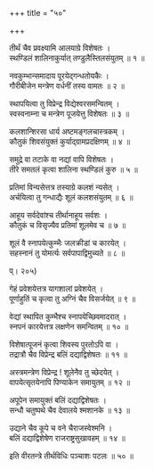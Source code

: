 +++
title = "५०"

+++
  
तीर्थं चैव प्रवक्ष्यामि आलयाग्रे विशेषतः ।  
स्थण्डिलं शालिनाकुर्यात् तण्डुलैस्तिलसंयुतम् ॥ १ ॥  
  
नवकुम्भान्समादाय पूरयेद्गन्धतोयकैः ।  
गौरीबीजेन मन्त्रेण वर्धनीं तस्य वामतः ॥ २ ॥  
  
स्थापयित्वा तु विप्रेन्द्र विद्येश्वरसमन्वितम् ।  
स्वस्वनाम्ना च मन्त्रेण पूजयेत्तु विशेषतः ॥ ३ ॥  
  
कलशान्शिरसा धार्य अष्टमङ्गलचास्त्रकम् ।  
कौतुकं शिवसंयुक्तं कुर्याद्ग्रामप्रदक्षिणम् ॥ ४ ॥  
  
समुद्रे वा तटाके वा नद्यां वापि विशेषतः ।  
तीरे समतलं कृत्वा शालिना स्थण्डिलं कुरु ॥ ५ ॥  
  
प्रतिमां विन्यसेत्तत्र तस्याग्रे कलशं न्यसेत् ।  
अर्चयित्वा तु गन्धाद्यैः शूलं कलशसंयुतम् ॥ ६ ॥  
  
आहूय सर्वदेवांश्च तीर्थानाहूय सर्वशः ।  
कौतुकं च विसृज्यैव प्रतिमां शूलमेव च ॥ ७ ॥  
  
शूलं वै स्नापयेत्कुम्भैः जलक्रीडां च कारयेत् ।  
सहस्नानं तु योमर्त्यः सर्वपापाद्विमुच्यते ॥ ८ ॥  
  
प्। २०५)  
  
गेहं प्रवेशयेत्तत्र यागशालां प्रवेशयेत् ।  
पूर्णाहुतिं च कृत्वा तु अग्निं चैव विसर्जयेत् ॥ ९ ॥  
  
वेद्यां स्थापित कुम्भैश्च स्नापयेच्छिवमादरात् ।  
स्नपनं कारयेत्तत्र लक्षणेन समन्वितम् ॥ १० ॥  
  
विशेषात्पूजनं कृत्वा शिवस्य पुरतोऽपि वा ।  
तद्रात्रौ चैव विप्रेन्द्र बलिं दद्याद्विशेषतः ॥ ११ ॥  
  
अस्त्रमन्त्रेण विप्रेन्द्र ! शूलेनैव तु च्छेदयेत् ।  
वापयेत्सृतयेनापि पिण्याकेन समायुतम् ॥ १२ ॥  
  
अपूपेन समायुक्तं बलिं दद्याद्विशेषतः ।  
सन्धौ चतुष्पथे चैव देवालये श्मशानके ॥ १३ ॥  
  
उद्याने चैव कूपे च वने चैराजस्वेश्मनि ।  
बलिं दद्याद्विशेषेण राजराष्ट्रसुखावहम् ॥ १४ ॥  
  
इति वीरतन्त्रे तीर्थविधिः पञ्चाशः पटलः ॥ ५० ॥  
